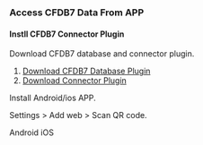 ### Access CFDB7 Data From APP ###

#### Instll CFDB7 Connector Plugin ####
Download CFDB7 database and connector plugin.
1. [Download CFDB7 Database Plugin](https://downloads.wordpress.org/plugin/contact-form-cfdb7.zip)
2. [Download Connector Plugin](https://codeload.github.com/arshidkv12/cfdb7-connector/zip/refs/heads/main)

Install Android/ios APP.

Settings > Add web > Scan QR code.

Android
iOS
